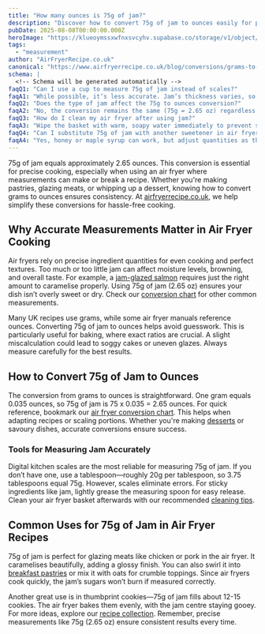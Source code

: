 ```yaml
---
title: "How many ounces is 75g of jam?"
description: "Discover how to convert 75g of jam to ounces easily for perfect air fryer recipes. Get accurate measurements in seconds!"
pubDate: 2025-08-08T00:00:00.000Z
heroImage: "https://klueoymssxwfnxsvcyhv.supabase.co/storage/v1/object/public/Shmucket/how-many-ounces-is-75g-of-jam.webp"
tags:
  - "measurement"
author: "AirFryerRecipe.co.uk"
canonical: "https://www.airfryerrecipe.co.uk/blog/conversions/grams-to-ounces/how-many-ounces-is-75g-of-jam"
schema: |
  <!-- Schema will be generated automatically -->
faqQ1: "Can I use a cup to measure 75g of jam instead of scales?"
faqA1: "While possible, it’s less accurate. Jam’s thickness varies, so 75g might not fill a standard cup uniformly. For best results, use digital scales. If you must use a cup, check a conversion chart for jam’s specific density."
faqQ2: "Does the type of jam affect the 75g to ounces conversion?"
faqA2: "No, the conversion remains the same (75g = 2.65 oz) regardless of jam type. However, thicker jams like marmalade may pack differently in a measuring spoon, so scales are more reliable."
faqQ3: "How do I clean my air fryer after using jam?"
faqA3: "Wipe the basket with warm, soapy water immediately to prevent stickiness. For stubborn residue, use our <a href=https://www.airfryerrecipe.co.uk/air-fryer-cleaner>cleaning guide</a>. Avoid abrasive scrubbers to protect non-stick coatings."
faqQ4: "Can I substitute 75g of jam with another sweetener in air fryer recipes?"
faqA4: "Yes, honey or maple syrup can work, but adjust quantities as they’re thinner. For 75g of jam, use about 60g of liquid sweetener and reduce other liquids in the recipe slightly."
---
```

<p>75g of jam equals approximately 2.65 ounces. This conversion is essential for precise cooking, especially when using an air fryer where measurements can make or break a recipe. Whether you're making pastries, glazing meats, or whipping up a dessert, knowing how to convert grams to ounces ensures consistency. At <a href=https://www.airfryerrecipe.co.uk/>airfryerrecipe.co.uk</a>, we help simplify these conversions for hassle-free cooking.</p>  

<h2>Why Accurate Measurements Matter in Air Fryer Cooking</h2>  
<p>Air fryers rely on precise ingredient quantities for even cooking and perfect textures. Too much or too little jam can affect moisture levels, browning, and overall taste. For example, a <a href=https://www.airfryerrecipe.co.uk/recipes>jam-glazed salmon</a> requires just the right amount to caramelise properly. Using 75g of jam (2.65 oz) ensures your dish isn’t overly sweet or dry. Check our <a href=https://www.airfryerrecipe.co.uk/air-fryer-conversion-chart>conversion chart</a> for other common measurements.</p>  

<p>Many UK recipes use grams, while some air fryer manuals reference ounces. Converting 75g of jam to ounces helps avoid guesswork. This is particularly useful for baking, where exact ratios are crucial. A slight miscalculation could lead to soggy cakes or uneven glazes. Always measure carefully for the best results.</p>  

<h2>How to Convert 75g of Jam to Ounces</h2>  
<p>The conversion from grams to ounces is straightforward. One gram equals 0.035 ounces, so 75g of jam is 75 x 0.035 = 2.65 ounces. For quick reference, bookmark our <a href=https://www.airfryerrecipe.co.uk/air-fryer-conversion-chart>air fryer conversion chart</a>. This helps when adapting recipes or scaling portions. Whether you're making <a href=https://www.airfryerrecipe.co.uk/recipe-category/dessert>desserts</a> or savoury dishes, accurate conversions ensure success.</p>  

<h3>Tools for Measuring Jam Accurately</h3>  
<p>Digital kitchen scales are the most reliable for measuring 75g of jam. If you don’t have one, use a tablespoon—roughly 20g per tablespoon, so 3.75 tablespoons equal 75g. However, scales eliminate errors. For sticky ingredients like jam, lightly grease the measuring spoon for easy release. Clean your air fryer basket afterwards with our recommended <a href=https://www.airfryerrecipe.co.uk/air-fryer-cleaner>cleaning tips</a>.</p>  

<h2>Common Uses for 75g of Jam in Air Fryer Recipes</h2>  
<p>75g of jam is perfect for glazing meats like chicken or pork in the air fryer. It caramelises beautifully, adding a glossy finish. You can also swirl it into <a href=https://www.airfryerrecipe.co.uk/recipe-category/breakfast>breakfast pastries</a> or mix it with oats for crumble toppings. Since air fryers cook quickly, the jam’s sugars won’t burn if measured correctly.</p>  

<p>Another great use is in thumbprint cookies—75g of jam fills about 12-15 cookies. The air fryer bakes them evenly, with the jam centre staying gooey. For more ideas, explore our <a href=https://www.airfryerrecipe.co.uk/recipes>recipe collection</a>. Remember, precise measurements like 75g (2.65 oz) ensure consistent results every time.</p>
